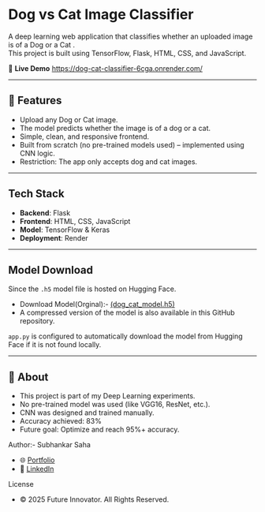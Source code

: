# Dog vs Cat Image Classifier  

A deep learning web application that classifies whether an uploaded image is of a Dog or a Cat .  
This project is built using TensorFlow, Flask, HTML, CSS, and JavaScript.  

🔗 **Live Demo**  https://dog-cat-classifier-6cga.onrender.com/

---

## 📌 Features  
- Upload any Dog or Cat image.  
- The model predicts whether the image is of a dog or a cat.  
- Simple, clean, and responsive frontend.  
- Built from scratch (no pre-trained models used) – implemented using CNN logic.  
- Restriction: The app only accepts dog and cat images.  

---

## Tech Stack  
- **Backend**: Flask 
- **Frontend**: HTML, CSS, JavaScript  
- **Model**: TensorFlow & Keras 
- **Deployment**: Render   

---

## Model Download  
Since the `.h5` model file is hosted on Hugging Face.  
- Download Model(Orginal):-  [(dog_cat_model.h5)](https://huggingface.co/Subhankar002/dog-vs-cat-classifier/resolve/main/dog_cat_model.h5) 
- A compressed version of the model is also available in this GitHub repository. 

`app.py` is configured to automatically download the model from Hugging Face if it is not found locally.  

---

## 📌 About

- This project is part of my Deep Learning experiments.
- No pre-trained model was used (like VGG16, ResNet, etc.).
- CNN was designed and trained manually.
- Accuracy achieved: 83%
- Future goal: Optimize and reach 95%+ accuracy.

Author:- Subhankar Saha
- 🌐 [Portfolio](https://subhankar0002.github.io/My-portfolio/)
- 💼 [LinkedIn](https://www.linkedin.com/in/subhankar0002/)

License
- © 2025 Future Innovator. All Rights Reserved.